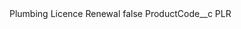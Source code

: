 <?xml version="1.0" encoding="UTF-8"?>
<CustomMetadata xmlns="http://soap.sforce.com/2006/04/metadata" xmlns:xsi="http://www.w3.org/2001/XMLSchema-instance" xmlns:xsd="http://www.w3.org/2001/XMLSchema">
    <label>Plumbing Licence Renewal</label>
    <protected>false</protected>
    <values>
        <field>ProductCode__c</field>
        <value xsi:type="xsd:string">PLR</value>
    </values>
</CustomMetadata>
